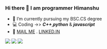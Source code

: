 ### Hi there 👋 I am programmer Himanshu

- 📘 I’m currently pursuing my BSC.CS degree
- 💻 Coding ->> ***C++***,***python*** & ***javascript***
- 💎 [MAIL ME](himanshuchauhan091@gmail.com) . [LINKED.IN](https://www.linkedin.com/in/imcoderhimanshu/)

![](https://github-profile-summary-cards.vercel.app/api/cards/profile-details?username=cnshu&theme=github_dark)
![](https://github-profile-summary-cards.vercel.app/api/cards/stats?username=cnshu&theme=github_dark)
![](https://github-profile-summary-cards.vercel.app/api/cards/productive-time?username=cnshu&theme=github_dark)
